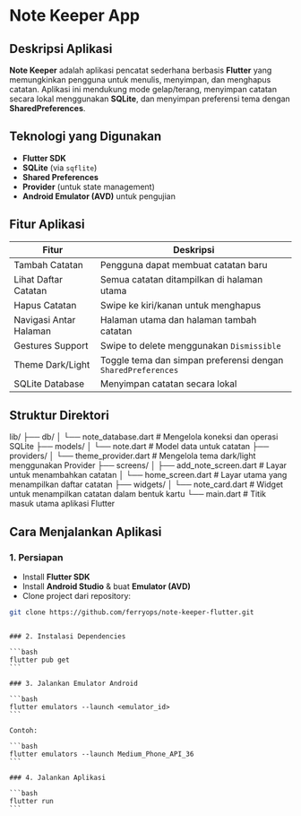 # Note Keeper App

## Deskripsi Aplikasi

**Note Keeper** adalah aplikasi pencatat sederhana berbasis **Flutter** yang memungkinkan pengguna untuk menulis, menyimpan, dan menghapus catatan. Aplikasi ini mendukung mode gelap/terang, menyimpan catatan secara lokal menggunakan **SQLite**, dan menyimpan preferensi tema dengan **SharedPreferences**.

## Teknologi yang Digunakan

- **Flutter SDK**
- **SQLite** (via `sqflite`)
- **Shared Preferences**
- **Provider** (untuk state management)
- **Android Emulator (AVD)** untuk pengujian

## Fitur Aplikasi

| Fitur                  | Deskripsi                                                    |
| ---------------------- | ------------------------------------------------------------ |
| Tambah Catatan         | Pengguna dapat membuat catatan baru                          |
| Lihat Daftar Catatan   | Semua catatan ditampilkan di halaman utama                   |
| Hapus Catatan          | Swipe ke kiri/kanan untuk menghapus                          |
| Navigasi Antar Halaman | Halaman utama dan halaman tambah catatan                     |
| Gestures Support       | Swipe to delete menggunakan `Dismissible`                    |
| Theme Dark/Light       | Toggle tema dan simpan preferensi dengan `SharedPreferences` |
| SQLite Database        | Menyimpan catatan secara lokal                               |

## Struktur Direktori

lib/
├── db/
│ └── note_database.dart # Mengelola koneksi dan operasi SQLite
├── models/
│ └── note.dart # Model data untuk catatan
├── providers/
│ └── theme_provider.dart # Mengelola tema dark/light menggunakan Provider
├── screens/
│ ├── add_note_screen.dart # Layar untuk menambahkan catatan
│ └── home_screen.dart # Layar utama yang menampilkan daftar catatan
├── widgets/
│ └── note_card.dart # Widget untuk menampilkan catatan dalam bentuk kartu
└── main.dart # Titik masuk utama aplikasi Flutter

## Cara Menjalankan Aplikasi

### 1. Persiapan

- Install **Flutter SDK**
- Install **Android Studio** & buat **Emulator (AVD)**
- Clone project dari repository:

```bash
git clone https://github.com/ferryops/note-keeper-flutter.git
```

````

### 2. Instalasi Dependencies

```bash
flutter pub get
```

### 3. Jalankan Emulator Android

```bash
flutter emulators --launch <emulator_id>
```

Contoh:

```bash
flutter emulators --launch Medium_Phone_API_36
```

### 4. Jalankan Aplikasi

```bash
flutter run
```

````
